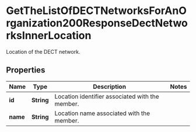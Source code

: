 

# GetTheListOfDECTNetworksForAnOrganization200ResponseDectNetworksInnerLocation

Location of the DECT network.

## Properties

| Name | Type | Description | Notes |
|------------ | ------------- | ------------- | -------------|
|**id** | **String** | Location identifier associated with the member. |  |
|**name** | **String** | Location name associated with the member. |  |




